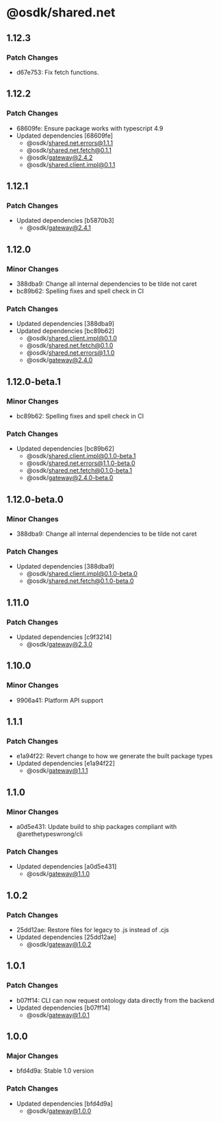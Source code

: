 # @osdk/shared.net

## 1.12.3

### Patch Changes

- d67e753: Fix fetch functions.

## 1.12.2

### Patch Changes

- 68609fe: Ensure package works with typescript 4.9
- Updated dependencies [68609fe]
  - @osdk/shared.net.errors@1.1.1
  - @osdk/shared.net.fetch@0.1.1
  - @osdk/gateway@2.4.2
  - @osdk/shared.client.impl@0.1.1

## 1.12.1

### Patch Changes

- Updated dependencies [b5870b3]
  - @osdk/gateway@2.4.1

## 1.12.0

### Minor Changes

- 388dba9: Change all internal dependencies to be tilde not caret
- bc89b62: Spelling fixes and spell check in CI

### Patch Changes

- Updated dependencies [388dba9]
- Updated dependencies [bc89b62]
  - @osdk/shared.client.impl@0.1.0
  - @osdk/shared.net.fetch@0.1.0
  - @osdk/shared.net.errors@1.1.0
  - @osdk/gateway@2.4.0

## 1.12.0-beta.1

### Minor Changes

- bc89b62: Spelling fixes and spell check in CI

### Patch Changes

- Updated dependencies [bc89b62]
  - @osdk/shared.client.impl@0.1.0-beta.1
  - @osdk/shared.net.errors@1.1.0-beta.0
  - @osdk/shared.net.fetch@0.1.0-beta.1
  - @osdk/gateway@2.4.0-beta.0

## 1.12.0-beta.0

### Minor Changes

- 388dba9: Change all internal dependencies to be tilde not caret

### Patch Changes

- Updated dependencies [388dba9]
  - @osdk/shared.client.impl@0.1.0-beta.0
  - @osdk/shared.net.fetch@0.1.0-beta.0

## 1.11.0

### Patch Changes

- Updated dependencies [c9f3214]
  - @osdk/gateway@2.3.0

## 1.10.0

### Minor Changes

- 9906a41: Platform API support

## 1.1.1

### Patch Changes

- e1a94f22: Revert change to how we generate the built package types
- Updated dependencies [e1a94f22]
  - @osdk/gateway@1.1.1

## 1.1.0

### Minor Changes

- a0d5e431: Update build to ship packages compliant with @arethetypeswrong/cli

### Patch Changes

- Updated dependencies [a0d5e431]
  - @osdk/gateway@1.1.0

## 1.0.2

### Patch Changes

- 25dd12ae: Restore files for legacy to .js instead of .cjs
- Updated dependencies [25dd12ae]
  - @osdk/gateway@1.0.2

## 1.0.1

### Patch Changes

- b07ff14: CLI can now request ontology data directly from the backend
- Updated dependencies [b07ff14]
  - @osdk/gateway@1.0.1

## 1.0.0

### Major Changes

- bfd4d9a: Stable 1.0 version

### Patch Changes

- Updated dependencies [bfd4d9a]
  - @osdk/gateway@1.0.0
